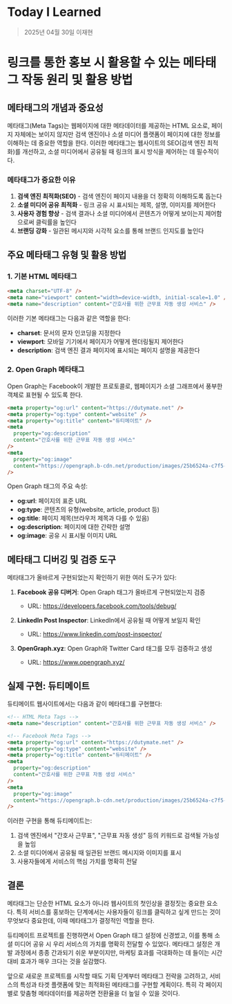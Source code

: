 # Today I Learned

> 2025년 04월 30일 이재현

# 링크를 통한 홍보 시 활용할 수 있는 메타태그 작동 원리 및 활용 방법

## 메타태그의 개념과 중요성

메타태그(Meta Tags)는 웹페이지에 대한 메타데이터를 제공하는 HTML 요소로, 페이지 자체에는 보이지 않지만 검색 엔진이나 소셜 미디어 플랫폼이 페이지에 대한 정보를 이해하는 데 중요한 역할을 한다. 이러한 메타태그는 웹사이트의 SEO(검색 엔진 최적화)를 개선하고, 소셜 미디어에서 공유될 때 링크의 표시 방식을 제어하는 데 필수적이다.

### 메타태그가 중요한 이유

1. **검색 엔진 최적화(SEO)** - 검색 엔진이 페이지 내용을 더 정확히 이해하도록 돕는다
2. **소셜 미디어 공유 최적화** - 링크 공유 시 표시되는 제목, 설명, 이미지를 제어한다
3. **사용자 경험 향상** - 검색 결과나 소셜 미디어에서 콘텐츠가 어떻게 보이는지 제어함으로써 클릭률을 높인다
4. **브랜딩 강화** - 일관된 메시지와 시각적 요소를 통해 브랜드 인지도를 높인다

## 주요 메타태그 유형 및 활용 방법

### 1. 기본 HTML 메타태그

```html
<meta charset="UTF-8" />
<meta name="viewport" content="width=device-width, initial-scale=1.0" />
<meta name="description" content="간호사를 위한 근무표 자동 생성 서비스" />
```

이러한 기본 메타태그는 다음과 같은 역할을 한다:

- **charset**: 문서의 문자 인코딩을 지정한다
- **viewport**: 모바일 기기에서 페이지가 어떻게 렌더링될지 제어한다
- **description**: 검색 엔진 결과 페이지에 표시되는 페이지 설명을 제공한다

### 2. Open Graph 메타태그

Open Graph는 Facebook이 개발한 프로토콜로, 웹페이지가 소셜 그래프에서 풍부한 객체로 표현될 수 있도록 한다.

```html
<meta property="og:url" content="https://dutymate.net" />
<meta property="og:type" content="website" />
<meta property="og:title" content="듀티메이트" />
<meta
  property="og:description"
  content="간호사를 위한 근무표 자동 생성 서비스"
/>
<meta
  property="og:image"
  content="https://opengraph.b-cdn.net/production/images/25b6524a-c7f5-4a45-8999-ade5e8516822.png?token=ma1Ejlhirnozq3c58QqKMbJkBnLOooxs4QMCkELuaeA&height=630&width=1200&expires=33282002719"
/>
```

Open Graph 태그의 주요 속성:

- **og:url**: 페이지의 표준 URL
- **og:type**: 콘텐츠의 유형(website, article, product 등)
- **og:title**: 페이지 제목(브라우저 제목과 다를 수 있음)
- **og:description**: 페이지에 대한 간략한 설명
- **og:image**: 공유 시 표시될 이미지 URL

## 메타태그 디버깅 및 검증 도구

메타태그가 올바르게 구현되었는지 확인하기 위한 여러 도구가 있다:

1. **Facebook 공유 디버거**: Open Graph 태그가 올바르게 구현되었는지 검증

   - URL: https://developers.facebook.com/tools/debug/

2. **LinkedIn Post Inspector**: LinkedIn에서 공유될 때 어떻게 보일지 확인

   - URL: https://www.linkedin.com/post-inspector/

3. **OpenGraph.xyz**: Open Graph와 Twitter Card 태그를 모두 검증하고 생성
   - URL: https://www.opengraph.xyz/

## 실제 구현: 듀티메이트

듀티메이트 웹사이트에서는 다음과 같이 메타태그를 구현했다:

```html
<!-- HTML Meta Tags -->
<meta name="description" content="간호사를 위한 근무표 자동 생성 서비스" />

<!-- Facebook Meta Tags -->
<meta property="og:url" content="https://dutymate.net" />
<meta property="og:type" content="website" />
<meta property="og:title" content="듀티메이트" />
<meta
  property="og:description"
  content="간호사를 위한 근무표 자동 생성 서비스"
/>
<meta
  property="og:image"
  content="https://opengraph.b-cdn.net/production/images/25b6524a-c7f5-4a45-8999-ade5e8516822.png?token=ma1Ejlhirnozq3c58QqKMbJkBnLOooxs4QMCkELuaeA&height=630&width=1200&expires=33282002719"
/>
```

이러한 구현을 통해 듀티메이트는:

1. 검색 엔진에서 "간호사 근무표", "근무표 자동 생성" 등의 키워드로 검색될 가능성을 높임
2. 소셜 미디어에서 공유될 때 일관된 브랜드 메시지와 이미지를 표시
3. 사용자들에게 서비스의 핵심 가치를 명확히 전달

## 결론

메타태그는 단순한 HTML 요소가 아니라 웹사이트의 첫인상을 결정짓는 중요한 요소다. 특히 서비스를 홍보하는 단계에서는 사용자들이 링크를 클릭하고 싶게 만드는 것이 무엇보다 중요한데, 이때 메타태그가 결정적인 역할을 한다.

듀티메이트 프로젝트를 진행하면서 Open Graph 태그 설정에 신경썼고, 이를 통해 소셜 미디어 공유 시 우리 서비스의 가치를 명확히 전달할 수 있었다. 메타태그 설정은 개발 과정에서 종종 간과되기 쉬운 부분이지만, 마케팅 효과를 극대화하는 데 들이는 시간 대비 효과가 매우 크다는 것을 실감했다.

앞으로 새로운 프로젝트를 시작할 때도 기획 단계부터 메타태그 전략을 고려하고, 서비스의 특성과 타겟 플랫폼에 맞는 최적화된 메타태그를 구현할 계획이다. 특히 각 페이지별로 맞춤형 메타데이터를 제공하면 전환율을 더 높일 수 있을 것이다.
